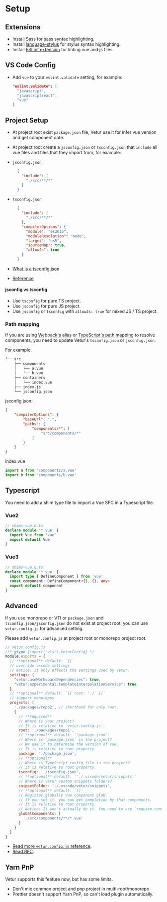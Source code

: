# Setup

## Extensions

- Install [Sass](https://marketplace.visualstudio.com/items?itemName=Syler.sass-indented) for sass syntax highlighting.
- Install [language-stylus](https://marketplace.visualstudio.com/items?itemName=sysoev.language-stylus) for stylus syntax highlighting.
- Install [ESLint extension](https://marketplace.visualstudio.com/items?itemName=dbaeumer.vscode-eslint) for linting vue and js files.

## VS Code Config

- Add `vue` to your `eslint.validate` setting, for example:

  ```json
  "eslint.validate": [
    "javascript",
    "javascriptreact",
    "vue"
  ]
  ```

## Project Setup

- At project root exist `package.json` file, Vetur use it for infer vue version and get component date.
- At project root create a `jsconfig.json` or `tsconfig.json` that `include` all vue files and files that they import from, for example:

- `jsconfig.json`

  ```json
    {
      "include": [
        "./src/**/*"
      ]
    }
  ```

- `tsconfig.json`

  ```json
    {
      "include": [
        "./src/**/*"
      ],
      "compilerOptions": {
        "module": "es2015",
        "moduleResolution": "node",
        "target": "es5",
        "sourceMap": true,
        "allowJs": true
      }
    }
  ```
- [What is a tsconfig.json](https://www.typescriptlang.org/docs/handbook/tsconfig-json.html)
- [Reference](https://www.typescriptlang.org/tsconfig)

#### jsconfig vs tsconfig

- Use `tsconfig` for pure TS project.
- Use `jsconfig` for pure JS project.
- Use `jsconfig` or `tsconfig` with `allowJs: true` for mixed JS / TS project.

### Path mapping

If you are using [Webpack's alias](https://webpack.js.org/configuration/resolve/) or [TypeScript's path mapping](https://www.typescriptlang.org/docs/handbook/module-resolution.html) to resolve components, you need to update Vetur's `tsconfig.json` or `jsconfig.json`.

For example:

```html
└── src
    ├── components
    │   ├── a.vue
    │   └── b.vue
    ├── containers
    │   └── index.vue
    ├── index.js
    └── jsconfig.json
```

jsconfig.json:

```json
{
    "compilerOptions": {
        "baseUrl": ".",
        "paths": {
            "components/*": [
                "src/components/*"
            ]
        }
    }
}
```

index.vue

```javascript
import a from 'components/a.vue'
import b from 'components/b.vue'
```

## Typescript

You need to add a shim type file to import a Vue SFC in a Typescript file.
### Vue2
```typescript
// shims-vue.d.ts
declare module '*.vue' {
  import Vue from 'vue'
  export default Vue
}
```
### Vue3
```typescript
// shims-vue.d.ts
declare module '*.vue' {
  import type { DefineComponent } from 'vue'
  const component: DefineComponent<{}, {}, any>
  export default component
}
```


## Advanced
If you use monorepo or VTI or `package.json` and `tsconfig.json/jsconfig.json` do not exist at project root, you can use `vetur.config.js` for advanced setting.

Please add `vetur.config.js` at project root or monorepo project root.
```javascript
// vetur.config.js
/** @type {import('vls').VeturConfig} */
module.exports = {
  // **optional** default: `{}`
  // override vscode settings
  // Notice: It only affects the settings used by Vetur.
  settings: {
    "vetur.useWorkspaceDependencies": true,
    "vetur.experimental.templateInterpolationService": true
  },
  // **optional** default: `[{ root: './' }]`
  // support monorepos
  projects: [
    './packages/repo2', // shorthand for only root.
    {
      // **required**
      // Where is your project?
      // It is relative to `vetur.config.js`.
      root: './packages/repo1',
      // **optional** default: `'package.json'`
      // Where is `package.json` in the project?
      // We use it to determine the version of vue.
      // It is relative to root property.
      package: './package.json',
      // **optional**
      // Where is TypeScript config file in the project?
      // It is relative to root property.
      tsconfig: './tsconfig.json',
      // **optional** default: `'./.vscode/vetur/snippets'`
      // Where is vetur custom snippets folders?
      snippetFolder: './.vscode/vetur/snippets',
      // **optional** default: `[]`
      // Register globally Vue component glob.
      // If you set it, you can get completion by that components.
      // It is relative to root property.
      // Notice: It won't actually do it. You need to use `require.context` or `Vue.component`
      globalComponents: [
        './src/components/**/*.vue'
      ]
    }
  ]
}
```

- [Read more `vetur.config.js` reference](/reference/).
- [Read RFC](https://github.com/vuejs/vetur/blob/master/rfcs/001-vetur-config-file.md).

## Yarn PnP
Vetur supports this feature now, but has some limits.

- Don't mix common project and pnp project in multi-root/monorepo
- Prettier doesn't support Yarn PnP, so can't load plugin automatically.
